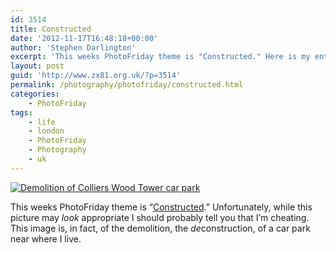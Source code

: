 ```yaml
---
id: 3514
title: Constructed
date: '2012-11-17T16:48:18+00:00'
author: 'Stephen Darlington'
excerpt: 'This weeks PhotoFriday theme is "Constructed." Here is my entry.'
layout: post
guid: 'http://www.zx81.org.uk/?p=3514'
permalink: /photography/photofriday/constructed.html
categories:
    - PhotoFriday
tags:
    - life
    - london
    - PhotoFriday
    - Photography
    - uk
---
```


[![Demolition of Colliers Wood Tower car park](https://i0.wp.com/farm5.staticflickr.com/4075/4871611663_91573c7b0f.jpg?resize=333%2C500)](http://www.flickr.com/photos/stephendarlington/4871611663/ "Demolition of Colliers Wood Tower car park by stephendarlington, on Flickr")

This weeks PhotoFriday theme is “[Constructed](http://www.photofriday.com/archives/challenge/001239.php).” Unfortunately, while this picture may *look* appropriate I should probably tell you that I’m cheating. This image is, in fact, of the demolition, the *de*construction, of a car park near where I live.